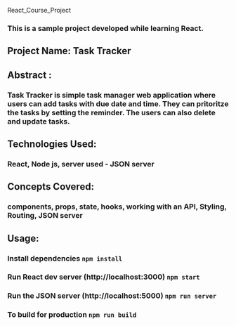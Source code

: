  React_Course_Project

### This is a sample project developed while learning React.

##  Project Name:   Task Tracker 

## Abstract : 
### Task Tracker is simple task manager web application where users can add tasks with due date and time. They can pritoritze the tasks by setting the reminder. The users can also delete and update tasks. 

## Technologies Used:

### React, Node js, server used - JSON server

## Concepts Covered:

### components, props, state, hooks, working with an API, Styling, Routing, JSON server

## Usage:

### Install dependencies `npm install`
### Run React dev server (http://localhost:3000) `npm start`
### Run the JSON server (http://localhost:5000)  `npm run server`
### To build for production `npm run build`
